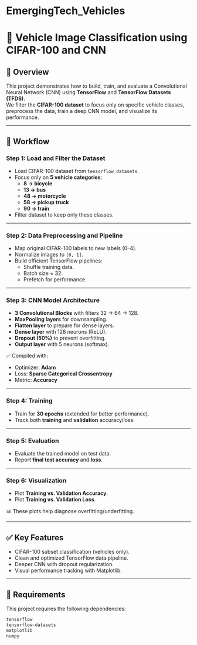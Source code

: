# EmergingTech_Vehicles
# 🚀 Vehicle Image Classification using CIFAR-100 and CNN

## 📌 Overview
This project demonstrates how to build, train, and evaluate a Convolutional Neural Network (CNN) using **TensorFlow** and **TensorFlow Datasets (TFDS)**.  
We filter the **CIFAR-100 dataset** to focus only on specific vehicle classes, preprocess the data, train a deep CNN model, and visualize its performance.

---

## 📂 Workflow

### **Step 1: Load and Filter the Dataset**
- Load CIFAR-100 dataset from `tensorflow_datasets`.  
- Focus only on **5 vehicle categories**:  
  - **8 → bicycle**  
  - **13 → bus**  
  - **48 → motorcycle**  
  - **58 → pickup truck**  
  - **90 → train**  
- Filter dataset to keep only these classes.

---

### **Step 2: Data Preprocessing and Pipeline**
- Map original CIFAR-100 labels to new labels (0–4).  
- Normalize images to `[0, 1]`.  
- Build efficient TensorFlow pipelines:
  - Shuffle training data.  
  - Batch size = 32.  
  - Prefetch for performance.  

---

### **Step 3: CNN Model Architecture**
- **3 Convolutional Blocks** with filters 32 → 64 → 128.  
- **MaxPooling layers** for downsampling.  
- **Flatten layer** to prepare for dense layers.  
- **Dense layer** with 128 neurons (ReLU).  
- **Dropout (50%)** to prevent overfitting.  
- **Output layer** with 5 neurons (softmax).  

✅ Compiled with:
- Optimizer: **Adam**  
- Loss: **Sparse Categorical Crossentropy**  
- Metric: **Accuracy**  

---

### **Step 4: Training**
- Train for **30 epochs** (extended for better performance).  
- Track both **training** and **validation** accuracy/loss.  

---

### **Step 5: Evaluation**
- Evaluate the trained model on test data.  
- Report **final test accuracy** and **loss**.  

---

### **Step 6: Visualization**
- Plot **Training vs. Validation Accuracy**.  
- Plot **Training vs. Validation Loss**.  

📊 These plots help diagnose overfitting/underfitting.  

---

## ✅ Key Features
- CIFAR-100 subset classification (vehicles only).  
- Clean and optimized TensorFlow data pipeline.  
- Deeper CNN with dropout regularization.  
- Visual performance tracking with Matplotlib.  

---

## 🔧 Requirements
This project requires the following dependencies:

```bash
tensorflow
tensorflow-datasets
matplotlib
numpy
